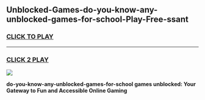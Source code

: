 
## Unblocked-Games-do-you-know-any-unblocked-games-for-school-Play-Free-ssant
<h3>
<a href="https://premium76.site?title=do-you-know-any-unblocked-games-for-school&ref=22A">CLICK TO PLAY</a></h3>
<hr>

<h3>
<a href="https://premium76.site?title=do-you-know-any-unblocked-games-for-school&ref=22A">CLICK 2 PLAY</a>
  
</h3>

<a href="https://premium76.site?title=do-you-know-any-unblocked-games-for-school&ref=22A"><img src="https://clearcache.store/games.png"></a>


**do-you-know-any-unblocked-games-for-school games unblocked: Your Gateway to Fun and Accessible Online Gaming**
